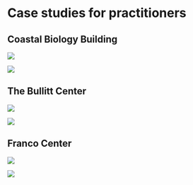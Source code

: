 # Case studies for practitioners

## Coastal Biology Building

![](<../.gitbook/assets/0 (4).png>)



![](<../.gitbook/assets/1 (16).png>)



## The Bullitt Center

![](<../.gitbook/assets/2 (4).png>)



![](<../.gitbook/assets/3 (1).png>)



## Franco Center

![](<../.gitbook/assets/4 (1).png>)



![](<../.gitbook/assets/5 (6).png>)
